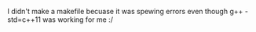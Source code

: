 I didn't make a makefile becuase it was spewing errors even though g++ -std=c++11 was working for me :/
